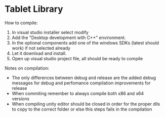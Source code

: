 # Tablet Library

How to compile:
1. In visual studio installer select modify
2. Add the "Desktop development with C++" environment. 
3. In the optional components add one of the windows SDKs (latest should work) if not selected already
4. Let it download and install.
5. Open up visual studio project file, all should be ready to compile

Notes on compilation:
- The only differences between debug and release are the added debug messages for debug and perfomance compilation improvements for release
- When commiting remember to always compile both x86 and x64 versions
- When compiling unity editor should be closed in order for the proper dlls to copy to the correct folder or else this steps fails in the compilation
